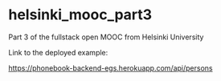 # helsinki_mooc_part3
Part 3 of the fullstack open MOOC from Helsinki University

Link to the deployed example:

https://phonebook-backend-egs.herokuapp.com/api/persons
